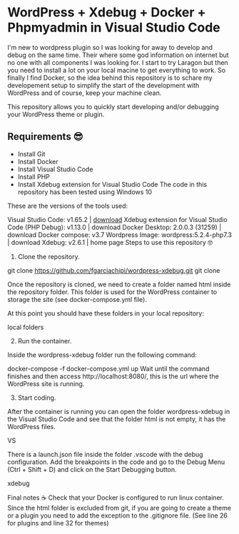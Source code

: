 # WordPress + Xdebug + Docker + Phpmyadmin in Visual Studio Code
I'm new to wordpress plugin so I was looking for away to develop and debug on the same time. Their where some god information on internet but no one with all components I was looking for. I start to try Laragon but then you need to install a lot on your local macine to get everything to work. So finally I find Docker, so the idea behind this repository is to schare my developement setup to simplify the start of the development with WordPress and of course, keep your machine clean.

This repository allows you to quickly start developing and/or debugging your WordPress theme or plugin.

## Requirements 😎
- Install Git
- Install Docker
- Install Visual Studio Code
- Install PHP
- Install Xdebug extension for Visual Studio Code
The code in this repository has been tested using Windows 10

These are the versions of the tools used:

Visual Studio Code: v1.65.2 | [download](https://code.visualstudio.com/download)
Xdebug extension for Visual Studio Code (PHP Debug): v1.13.0 | download
Docker Desktop: 2.0.0.3 (31259) | download
Docker compose: v3.7
Wordpress Image: wordpress:5.2.4-php7.3 | download
Xdebug: v2.6.1 | home page
Steps to use this repository 🤓
1. Clone the repository.

git clone https://github.com/fgarciachipi/wordpress-xdebug.git
git clone

Once the repository is cloned, we need to create a folder named html inside the repository folder. This folder is used for the WordPress container to storage the site (see docker-compose.yml file).

At this point you should have these folders in your local repository:

local folders

2. Run the container.

Inside the wordpress-xdebug folder run the following command:

docker-compose -f docker-compose.yml up
Wait until the command finishes and then access http://localhost:8080/, this is the url where the WordPress site is running.

3. Start coding.

After the container is running you can open the folder wordpress-xdebug in the Visual Studio Code and see that the folder html is not empty, it has the WordPress files.

VS

There is a launch.json file inside the folder .vscode with the debug configuration. Add the breakpoints in the code and go to the Debug Menu (Ctrl + Shift + D) and click on the Start Debugging button.

xdebug

Final notes ☕
Check that your Docker is configured to run linux container.
Since the html folder is excluded from git, if you are going to create a theme or a plugin you need to add the exception to the .gitignore file. (See line 26 for plugins and line 32 for themes)
